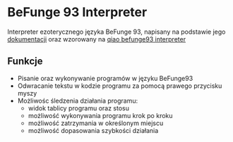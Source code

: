 # BeFunge 93 Interpreter
Interpreter ezoterycznego języka BeFunge 93, napisany na podstawie jego [dokumentacji](https://github.com/catseye/Befunge-93/blob/master/doc/Befunge-93.markdown) oraz wzorowany na [qiao befunge93 interpreter](http://qiao.github.io/javascript-playground/visual-befunge93-interpreter/) 

## Funkcje
* Pisanie oraz wykonywanie programów w języku BeFunge93
* Odwracanie tekstu w kodzie programu za pomocą prawego przycisku myszy
* Możliwośc śledzenia działania programu: 
  * widok tablicy programu oraz stosu
  * możliwość wykonywania programu krok po kroku
  * możliwość zatrzymania w określonym miejscu
  * możliwość dopasowania szybkości działania
